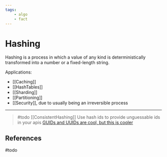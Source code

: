 ```yaml
---
tags:
    - algo
    - fact
---
```


# Hashing

Hashing is a process in which a value of any kind is deterministically transformed into a number or a fixed-length string.

Applications:

- [[Caching]]
- [[HashTables]]
- [[Sharding]]
- [[Partitioning]]
- [[Security]], due to usually being an irreversible process

___

> \#todo
> [[ConsistentHashing]]
> Use hash ids to provide unguessable ids in your apis
> [GUIDs and UUIDs are cool, but this is cooler](https://www.youtube.com/watch?utm_source=pocket_mylist\&v=tSuwe7FowzE)

## References

\#todo
